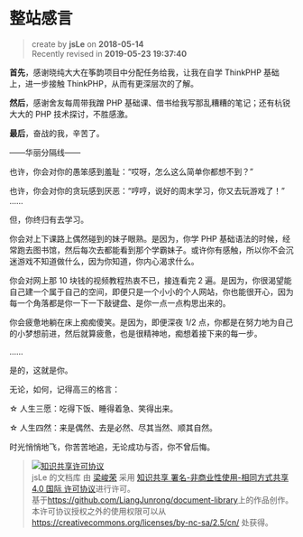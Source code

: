 # 整站感言

> create by **jsLe** on **2018-05-14**  
> Recently revised in **2019-05-23 19:37:40**

**首先**，感谢晓纯大大在筝韵项目中分配任务给我，让我在自学 ThinkPHP 基础上，进一步接触 ThinkPHP，从而有更深层次的了解。

**然后**，感谢舍友每周带我蹭 PHP 基础课、借书给我写那乱糟糟的笔记；还有杭锐大大的 PHP 技术探讨，不胜感激。

**最后**，奋战的我，辛苦了。

——华丽分隔线——

也许，你会对你的愚笨感到羞耻：“哎呀，怎么这么简单你都想不到？”

也许，你会对你的贪玩感到厌恶：“哼哼，说好的周末学习，你又去玩游戏了！”  
……

但，你终归有去学习。

你会对上下课路上偶然碰到的妹子眼熟。是因为，你学 PHP 基础语法的时候，经常跑去图书馆，然后每次去都能看到那个学霸妹子。或许你有感触，所以你不会沉迷游戏不知道做什么，因为你知道，你内心渴求什么。

你会对网上那 10 块钱的视频教程热衷不已，接连看完 2 遍。是因为，你很渴望能自己建一个属于自己的空间，即便只是一个小小的个人网站，你也能很开心，因为每一个角落都是你一下一下敲键盘、是你一点一点构思出来的。

你会疲惫地躺在床上痴痴傻笑。是因为，即便深夜 1/2 点，你都是在努力地为自己的小梦想前进，然后就算疲惫，也是很精神地，痴想着接下来的每一步。

……

是的，这就是你。

无论，如何，记得高三的格言：

☆ 人生三愿：吃得下饭、睡得着急、笑得出来。

☆ 人生四然：来是偶然、去是必然、尽其当然、顺其自然。

时光悄悄地飞，你苦苦地追，无论成功与否，你不曾后悔。

> <a rel="license" href="http://creativecommons.org/licenses/by-nc-sa/4.0/"><img alt="知识共享许可协议" style="border-width:0" src="https://i.creativecommons.org/l/by-nc-sa/4.0/88x31.png" /></a><br /><span xmlns:dct="http://purl.org/dc/terms/" property="dct:title">jsLe 的文档库</span> 由 <a xmlns:cc="http://creativecommons.org/ns#" href="https://github.com/LiangJunrong/document-library" property="cc:attributionName" rel="cc:attributionURL">梁峻荣</a> 采用 <a rel="license" href="http://creativecommons.org/licenses/by-nc-sa/4.0/">知识共享 署名-非商业性使用-相同方式共享 4.0 国际 许可协议</a>进行许可。<br />基于<a xmlns:dct="http://purl.org/dc/terms/" href="https://github.com/LiangJunrong/document-library" rel="dct:source">https://github.com/LiangJunrong/document-library</a>上的作品创作。<br />本许可协议授权之外的使用权限可以从 <a xmlns:cc="http://creativecommons.org/ns#" href="https://creativecommons.org/licenses/by-nc-sa/2.5/cn/" rel="cc:morePermissions">https://creativecommons.org/licenses/by-nc-sa/2.5/cn/</a> 处获得。
